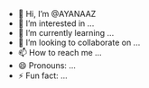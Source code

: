 - 👋 Hi, I’m @AYANAAZ
- 👀 I’m interested in ...
- 🌱 I’m currently learning ...
- 💞️ I’m looking to collaborate on ...
- 📫 How to reach me ...
- 😄 Pronouns: ...
- ⚡ Fun fact: ...

<!---
AYANAAZ/AYANAAZ is a ✨ special ✨ repository because its `README.md` (this file) appears on your GitHub profile.
You can click the Preview link to take a look at your changes.
--->
